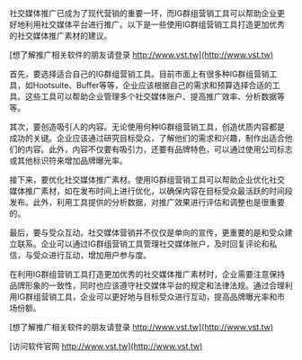 社交媒体推广已成为了现代营销的重要一环，而IG群组营销工具可以帮助企业更好地利用社交媒体平台进行推广。以下是一些使用IG群组营销工具打造更加优秀的社交媒体推广素材的建议。

[想了解推广相关软件的朋友请登录 http://www.vst.tw](http://www.vst.tw)

首先，要选择适合自己的IG群组营销工具。目前市面上有很多种IG群组营销工具，如Hootsuite、Buffer等等，企业应该根据自己的需求和预算选择合适的工具。这些工具可以帮助企业管理多个社交媒体账户、提高推广效率、分析数据等等。

其次，要创造吸引人的内容。无论使用何种IG群组营销工具，创造优质内容都是成功的关键。企业应该通过研究目标受众，了解他们的需求和兴趣，制作出适合他们的内容。此外，内容不仅要有吸引力，还要有品牌特色，可以通过使用公司标志或其他标识符来增加品牌曝光率。

接下来，要优化社交媒体推广素材。使用IG群组营销工具可以帮助企业优化社交媒体推广素材，如在发布时间上进行优化，以确保内容在目标受众最活跃的时间段发布。此外，利用工具提供的分析数据，对推广效果进行评估和调整也是很重要的。

最后，要与受众互动。社交媒体营销并不仅仅是单向的宣传，更重要的是和受众建立联系。企业可以通过IG群组营销工具管理社交媒体账户，及时回复评论和私信，与受众进行互动，增加用户参与度。

在利用IG群组营销工具打造更加优秀的社交媒体推广素材时，企业需要注意保持品牌形象的一致性，同时也应该遵守社交媒体平台的规定和法律法规。通过合理利用IG群组营销工具，企业可以更好地与目标受众进行互动，提高品牌曝光率和市场份额。

[想了解推广相关软件的朋友请登录 http://www.vst.tw](http://www.vst.tw)


[访问软件官网 http://www.vst.tw](http://www.vst.tw)
